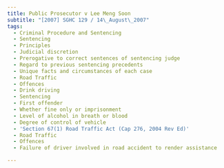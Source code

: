 ```yaml
---
title: Public Prosecutor v Lee Meng Soon
subtitle: "[2007] SGHC 129 / 14\_August\_2007"
tags:
  - Criminal Procedure and Sentencing
  - Sentencing
  - Principles
  - Judicial discretion
  - Prerogative to correct sentences of sentencing judge
  - Regard to previous sentencing precedents
  - Unique facts and circumstances of each case
  - Road Traffic
  - Offences
  - Drink driving
  - Sentencing
  - First offender
  - Whether fine only or imprisonment
  - Level of alcohol in breath or blood
  - Degree of control of vehicle
  - 'Section 67(1) Road Traffic Act (Cap 276, 2004 Rev Ed)'
  - Road Traffic
  - Offences
  - Failure of driver involved in road accident to render assistance

---
```


